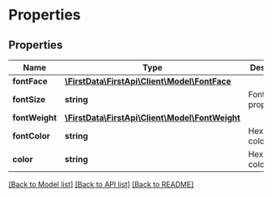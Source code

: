 # Properties

## Properties
Name | Type | Description | Notes
------------ | ------------- | ------------- | -------------
**fontFace** | [**\FirstData\FirstApi\Client\Model\FontFace**](FontFace.md) |  | [optional] 
**fontSize** | **string** | Font size property. | [optional] 
**fontWeight** | [**\FirstData\FirstApi\Client\Model\FontWeight**](FontWeight.md) |  | [optional] 
**fontColor** | **string** | Hexadecimal color value. | [optional] 
**color** | **string** | Hexadecimal color value. | [optional] 

[[Back to Model list]](../README.md#documentation-for-models) [[Back to API list]](../README.md#documentation-for-api-endpoints) [[Back to README]](../README.md)


